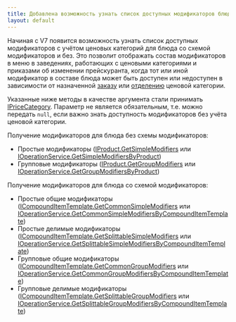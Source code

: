 ```yaml
---
title: Добавлена возможность узнать список доступных модификаторов блюда с учётом ценовых категорий
layout: default
---
```


Начиная с V7 появится возможность узнать список доступных модификаторов с учётом ценовых категорий для блюда со схемой модификаторов и без. 
Это позволит отображать состав модификаторов в меню в заведениях, работающих с ценовыми категориями и приказами об изменении прейскуранта, когда тот или иной модификатор в составе блюда может быть доступен или недоступен в зависимости от назначенной [заказу](https://iiko.github.io/front.api.sdk/v7/html/P_Resto_Front_Api_Data_Orders_IOrder_PriceCategory.htm) или [отделению](https://iiko.github.io/front.api.sdk/v7/html/P_Resto_Front_Api_Data_Organization_Sections_IRestaurantSection_DefaultPriceCategory.htm) ценовой категории.

Указанные ниже методы в качестве аргумента стали принимать [IPriceCategory](https://iiko.github.io/front.api.sdk/v7/html/T_Resto_Front_Api_Data_Orders_IPriceCategory.htm). 
Параметр не является обязательным, т.е. можно передать `null`, если важно знать доступность модификаторов без учёта ценовой категории.

Получение модификаторов для блюда без схемы модификаторов:

- Простые модификаторы ([IProduct.GetSimpleModifiers](https://iiko.github.io/front.api.sdk/v7/html/M_Resto_Front_Api_OperationArgumentExtensions_GetSimpleModifiers.htm) 
или [IOperationService.GetSimpleModifiersByProduct](https://iiko.github.io/front.api.sdk/v7/html/M_Resto_Front_Api_IOperationService_GetSimpleModifiersByProduct.htm))
- Групповые модификаторы ([IProduct.GetGroupModifiers](https://iiko.github.io/front.api.sdk/v7/html/M_Resto_Front_Api_OperationArgumentExtensions_GetGroupModifiers.htm) 
или [IOperationService.GetGroupModifiersByProduct](https://iiko.github.io/front.api.sdk/v7/html/M_Resto_Front_Api_IOperationService_GetGroupModifiersByProduct.htm))

Получение модификаторов для блюда со схемой модификаторов:

- Простые общие модификаторы ([ICompoundItemTemplate.GetCommonSimpleModifiers](https://iiko.github.io/front.api.sdk/v7/html/M_Resto_Front_Api_OperationArgumentExtensions_GetCommonSimpleModifiers.htm) 
или [IOperationService.GetCommonSimpleModifiersByCompoundItemTemplate](https://iiko.github.io/front.api.sdk/v7/html/M_Resto_Front_Api_IOperationService_GetCommonSimpleModifiersByCompoundItemTemplate.htm))
- Простые делимые модификаторы ([ICompoundItemTemplate.GetSplittableSimpleModifiers](https://iiko.github.io/front.api.sdk/v7/html/M_Resto_Front_Api_OperationArgumentExtensions_GetSplittableSimpleModifiers.htm) 
или [IOperationService.GetSplittableSimpleModifiersByCompoundItemTemplate](https://iiko.github.io/front.api.sdk/v7/html/M_Resto_Front_Api_IOperationService_GetSplittableSimpleModifiersByCompoundItemTemplate.htm))
- Групповые общие модификаторы ([ICompoundItemTemplate.GetCommonGroupModifiers](https://iiko.github.io/front.api.sdk/v7/html/M_Resto_Front_Api_OperationArgumentExtensions_GetCommonGroupModifiers.htm) 
или [IOperationService.GetCommonGroupModifiersByCompoundItemTemplate](https://iiko.github.io/front.api.sdk/v7/html/M_Resto_Front_Api_IOperationService_GetCommonGroupModifiersByCompoundItemTemplate.htm))
- Групповые делимые модификаторы ([ICompoundItemTemplate.GetSplittableGroupModifiers](https://iiko.github.io/front.api.sdk/v7/html/M_Resto_Front_Api_OperationArgumentExtensions_GetSplittableGroupModifiers.htm) 
или [IOperationService.GetSplittableGroupModifiersByCompoundItemTemplate](https://iiko.github.io/front.api.sdk/v7/html/M_Resto_Front_Api_IOperationService_GetSplittableGroupModifiersByCompoundItemTemplate.htm))
